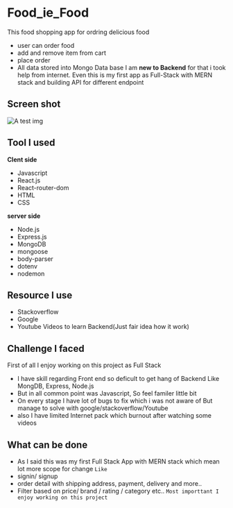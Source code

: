 # Food_ie_Food

This food shopping app for ordring delicious food

- user can order food
- add and remove item from cart
- place order
- All data stored into Mongo Data base
  I am **new to Backend** for that i took help from internet.
  Even this is my first app as Full-Stack with MERN stack and building API for different endpoint

## Screen shot

![A test img](frontend/src/screenshot/HomePage.png)

<!-- ![A test img](frontend/src/screenshot/ProductPage.png)
![A test img](frontend/src/screenshot/CartItems.png)
![A test img](frontend/src/screenshot/ProductsDB.png)
![A test img](frontend/src/screenshot/API.png) -->

## Tool I used

**Clent side**

- Javascript
- React.js
- React-router-dom
- HTML
- CSS

**server side**

- Node.js
- Express.js
- MongoDB
- mongoose
- body-parser
- dotenv
- nodemon

## Resource I use

- Stackoverflow
- Google
- Youtube Videos to learn Backend(Just fair idea how it work)

## Challenge I faced

First of all I enjoy working on this project as Full Stack

- I have skill regarding Front end so deficult to get hang of Backend Like MongDB, Express, Node.js
- But in all common point was Javascript, So feel familer little bit
- On every stage I have lot of bugs to fix which i was not aware of But manage to solve with google/stackoverflow/Youtube
- also I have limited Internet pack which burnout after watching some videos

## What can be done

- As I said this was my first Full Stack App with MERN stack which mean lot more scope for change
  `Like`
- signin/ signup
- order detail with shipping address, payment, delivery and more..
- Filter based on price/ brand / rating / category etc..
  `Most importtant I enjoy working on this project`
